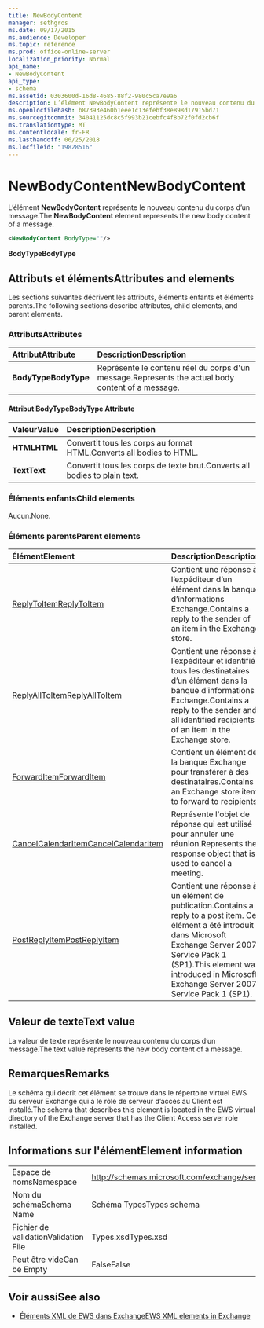 ```yaml
---
title: NewBodyContent
manager: sethgros
ms.date: 09/17/2015
ms.audience: Developer
ms.topic: reference
ms.prod: office-online-server
localization_priority: Normal
api_name:
- NewBodyContent
api_type:
- schema
ms.assetid: 0303600d-16d8-4685-88f2-980c5ca7e9a6
description: L’élément NewBodyContent représente le nouveau contenu du corps d’un message.
ms.openlocfilehash: b87393e460b1eee1c13efebf38e898d17915bd71
ms.sourcegitcommit: 34041125dc8c5f993b21cebfc4f8b72f0fd2cb6f
ms.translationtype: MT
ms.contentlocale: fr-FR
ms.lasthandoff: 06/25/2018
ms.locfileid: "19828516"
---
```

# <a name="newbodycontent"></a><span data-ttu-id="1d9e5-103">NewBodyContent</span><span class="sxs-lookup"><span data-stu-id="1d9e5-103">NewBodyContent</span></span>

<span data-ttu-id="1d9e5-104">L’élément **NewBodyContent** représente le nouveau contenu du corps d’un message.</span><span class="sxs-lookup"><span data-stu-id="1d9e5-104">The **NewBodyContent** element represents the new body content of a message.</span></span> 
  
```xml
<NewBodyContent BodyType=""/>
```

 <span data-ttu-id="1d9e5-105">**BodyType**</span><span class="sxs-lookup"><span data-stu-id="1d9e5-105">**BodyType**</span></span>
## <a name="attributes-and-elements"></a><span data-ttu-id="1d9e5-106">Attributs et éléments</span><span class="sxs-lookup"><span data-stu-id="1d9e5-106">Attributes and elements</span></span>

<span data-ttu-id="1d9e5-107">Les sections suivantes décrivent les attributs, éléments enfants et éléments parents.</span><span class="sxs-lookup"><span data-stu-id="1d9e5-107">The following sections describe attributes, child elements, and parent elements.</span></span>
  
### <a name="attributes"></a><span data-ttu-id="1d9e5-108">Attributs</span><span class="sxs-lookup"><span data-stu-id="1d9e5-108">Attributes</span></span>

|<span data-ttu-id="1d9e5-109">**Attribut**</span><span class="sxs-lookup"><span data-stu-id="1d9e5-109">**Attribute**</span></span>|<span data-ttu-id="1d9e5-110">**Description**</span><span class="sxs-lookup"><span data-stu-id="1d9e5-110">**Description**</span></span>|
|:-----|:-----|
|<span data-ttu-id="1d9e5-111">**BodyType**</span><span class="sxs-lookup"><span data-stu-id="1d9e5-111">**BodyType**</span></span> <br/> |<span data-ttu-id="1d9e5-112">Représente le contenu réel du corps d'un message.</span><span class="sxs-lookup"><span data-stu-id="1d9e5-112">Represents the actual body content of a message.</span></span>  <br/> |
   
#### <a name="bodytype-attribute"></a><span data-ttu-id="1d9e5-113">Attribut BodyType</span><span class="sxs-lookup"><span data-stu-id="1d9e5-113">BodyType Attribute</span></span>

|<span data-ttu-id="1d9e5-114">**Valeur**</span><span class="sxs-lookup"><span data-stu-id="1d9e5-114">**Value**</span></span>|<span data-ttu-id="1d9e5-115">**Description**</span><span class="sxs-lookup"><span data-stu-id="1d9e5-115">**Description**</span></span>|
|:-----|:-----|
|<span data-ttu-id="1d9e5-116">**HTML**</span><span class="sxs-lookup"><span data-stu-id="1d9e5-116">**HTML**</span></span> <br/> |<span data-ttu-id="1d9e5-117">Convertit tous les corps au format HTML.</span><span class="sxs-lookup"><span data-stu-id="1d9e5-117">Converts all bodies to HTML.</span></span>  <br/> |
|<span data-ttu-id="1d9e5-118">**Text**</span><span class="sxs-lookup"><span data-stu-id="1d9e5-118">**Text**</span></span> <br/> |<span data-ttu-id="1d9e5-119">Convertit tous les corps de texte brut.</span><span class="sxs-lookup"><span data-stu-id="1d9e5-119">Converts all bodies to plain text.</span></span>  <br/> |
   
### <a name="child-elements"></a><span data-ttu-id="1d9e5-120">Éléments enfants</span><span class="sxs-lookup"><span data-stu-id="1d9e5-120">Child elements</span></span>

<span data-ttu-id="1d9e5-121">Aucun.</span><span class="sxs-lookup"><span data-stu-id="1d9e5-121">None.</span></span>
  
### <a name="parent-elements"></a><span data-ttu-id="1d9e5-122">Éléments parents</span><span class="sxs-lookup"><span data-stu-id="1d9e5-122">Parent elements</span></span>

|<span data-ttu-id="1d9e5-123">**Élément**</span><span class="sxs-lookup"><span data-stu-id="1d9e5-123">**Element**</span></span>|<span data-ttu-id="1d9e5-124">**Description**</span><span class="sxs-lookup"><span data-stu-id="1d9e5-124">**Description**</span></span>|
|:-----|:-----|
|[<span data-ttu-id="1d9e5-125">ReplyToItem</span><span class="sxs-lookup"><span data-stu-id="1d9e5-125">ReplyToItem</span></span>](replytoitem.md) <br/> |<span data-ttu-id="1d9e5-126">Contient une réponse à l’expéditeur d’un élément dans la banque d’informations Exchange.</span><span class="sxs-lookup"><span data-stu-id="1d9e5-126">Contains a reply to the sender of an item in the Exchange store.</span></span>  <br/> |
|[<span data-ttu-id="1d9e5-127">ReplyAllToItem</span><span class="sxs-lookup"><span data-stu-id="1d9e5-127">ReplyAllToItem</span></span>](replyalltoitem.md) <br/> |<span data-ttu-id="1d9e5-128">Contient une réponse à l’expéditeur et identifiés tous les destinataires d’un élément dans la banque d’informations Exchange.</span><span class="sxs-lookup"><span data-stu-id="1d9e5-128">Contains a reply to the sender and all identified recipients of an item in the Exchange store.</span></span>  <br/> |
|[<span data-ttu-id="1d9e5-129">ForwardItem</span><span class="sxs-lookup"><span data-stu-id="1d9e5-129">ForwardItem</span></span>](forwarditem.md) <br/> |<span data-ttu-id="1d9e5-130">Contient un élément de la banque Exchange pour transférer à des destinataires.</span><span class="sxs-lookup"><span data-stu-id="1d9e5-130">Contains an Exchange store item to forward to recipients.</span></span>  <br/> |
|[<span data-ttu-id="1d9e5-131">CancelCalendarItem</span><span class="sxs-lookup"><span data-stu-id="1d9e5-131">CancelCalendarItem</span></span>](cancelcalendaritem.md) <br/> |<span data-ttu-id="1d9e5-132">Représente l'objet de réponse qui est utilisé pour annuler une réunion.</span><span class="sxs-lookup"><span data-stu-id="1d9e5-132">Represents the response object that is used to cancel a meeting.</span></span>  <br/> |
|[<span data-ttu-id="1d9e5-133">PostReplyItem</span><span class="sxs-lookup"><span data-stu-id="1d9e5-133">PostReplyItem</span></span>](postreplyitem.md) <br/> |<span data-ttu-id="1d9e5-134">Contient une réponse à un élément de publication.</span><span class="sxs-lookup"><span data-stu-id="1d9e5-134">Contains a reply to a post item.</span></span> <span data-ttu-id="1d9e5-135">Cet élément a été introduit dans Microsoft Exchange Server 2007 Service Pack 1 (SP1).</span><span class="sxs-lookup"><span data-stu-id="1d9e5-135">This element was introduced in Microsoft Exchange Server 2007 Service Pack 1 (SP1).</span></span>  <br/> |
   
## <a name="text-value"></a><span data-ttu-id="1d9e5-136">Valeur de texte</span><span class="sxs-lookup"><span data-stu-id="1d9e5-136">Text value</span></span>

<span data-ttu-id="1d9e5-137">La valeur de texte représente le nouveau contenu du corps d’un message.</span><span class="sxs-lookup"><span data-stu-id="1d9e5-137">The text value represents the new body content of a message.</span></span>
  
## <a name="remarks"></a><span data-ttu-id="1d9e5-138">Remarques</span><span class="sxs-lookup"><span data-stu-id="1d9e5-138">Remarks</span></span>

<span data-ttu-id="1d9e5-139">Le schéma qui décrit cet élément se trouve dans le répertoire virtuel EWS du serveur Exchange qui a le rôle de serveur d’accès au Client est installé.</span><span class="sxs-lookup"><span data-stu-id="1d9e5-139">The schema that describes this element is located in the EWS virtual directory of the Exchange server that has the Client Access server role installed.</span></span>
  
## <a name="element-information"></a><span data-ttu-id="1d9e5-140">Informations sur l'élément</span><span class="sxs-lookup"><span data-stu-id="1d9e5-140">Element information</span></span>

|||
|:-----|:-----|
|<span data-ttu-id="1d9e5-141">Espace de noms</span><span class="sxs-lookup"><span data-stu-id="1d9e5-141">Namespace</span></span>  <br/> |http://schemas.microsoft.com/exchange/services/2006/types  <br/> |
|<span data-ttu-id="1d9e5-142">Nom du schéma</span><span class="sxs-lookup"><span data-stu-id="1d9e5-142">Schema Name</span></span>  <br/> |<span data-ttu-id="1d9e5-143">Schéma Types</span><span class="sxs-lookup"><span data-stu-id="1d9e5-143">Types schema</span></span>  <br/> |
|<span data-ttu-id="1d9e5-144">Fichier de validation</span><span class="sxs-lookup"><span data-stu-id="1d9e5-144">Validation File</span></span>  <br/> |<span data-ttu-id="1d9e5-145">Types.xsd</span><span class="sxs-lookup"><span data-stu-id="1d9e5-145">Types.xsd</span></span>  <br/> |
|<span data-ttu-id="1d9e5-146">Peut être vide</span><span class="sxs-lookup"><span data-stu-id="1d9e5-146">Can be Empty</span></span>  <br/> |<span data-ttu-id="1d9e5-147">False</span><span class="sxs-lookup"><span data-stu-id="1d9e5-147">False</span></span>  <br/> |
   
## <a name="see-also"></a><span data-ttu-id="1d9e5-148">Voir aussi</span><span class="sxs-lookup"><span data-stu-id="1d9e5-148">See also</span></span>



- [<span data-ttu-id="1d9e5-149">Éléments XML de EWS dans Exchange</span><span class="sxs-lookup"><span data-stu-id="1d9e5-149">EWS XML elements in Exchange</span></span>](ews-xml-elements-in-exchange.md)

